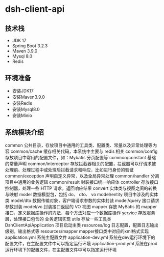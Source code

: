 # dsh-client-api

## 技术栈
- JDK 17
- Spring Boot 3.2.3
- Maven 3.9.0
- Mysql 8.0
- Redis

## 环境准备
- 安装JDK17
- 安装Maven3.9.0
- 安装Redis
- 安装Mysql8.0
- 安装Minio


## 系统模块介绍
common	公共目录，存放项目中通用的工具类、配置类、常量以及异常处理等内容
common/cache	缓存相关代码，本系统中主要与 redis 相关
common/config	存放项目中常用的配置文件，如：Mybatis 分页配置等
common/constant	基础的常量声明
common/interceptor	存放拦截器相关的配置，拦截器可以仔请求被处理前、处理过程中或处理后拦截请求和响应，比如进行身份的验证
common/exception	声明自定义异常，以及全局异常处理
common/handler	分离项目中通用的业务逻辑
common/result	封装接口统一响应体
controller	存放接口控制器，处理一些 HTTP 请求，返回响应结果
convert	实体类与视图之间的转换与映射
model	数据模型包，包括 do、 dto、 vo
model/entity	项目中涉及的实体类
model/dto	数据传输对象，客户端请求参数的实体封装
model/query	接口请求参数封装
model/vo	封装接口返回的 VO 视图
mapper	存放 MyBatis 的 mapper 接口，定义数据库操作的方法，每个方法对应一个数据库操作
service	存放服务层，处理接口包含的 业务逻辑实现
utils	存放一些工具类
DshClientApiApplication	项目启动主类
resources/log	日志配置，配置日志输出级别，输出格式等
resources/mapper	mapper接口类中对应的xml格式实现
application.yml	系统主配置文件
application-dev.yml	系统在dev运行环境下的配置文件，在主配置文件中可以指定运行环境
application-prod.yml	系统在prod运行环境下的配置文件，在主配置文件中可以指定运行环境

